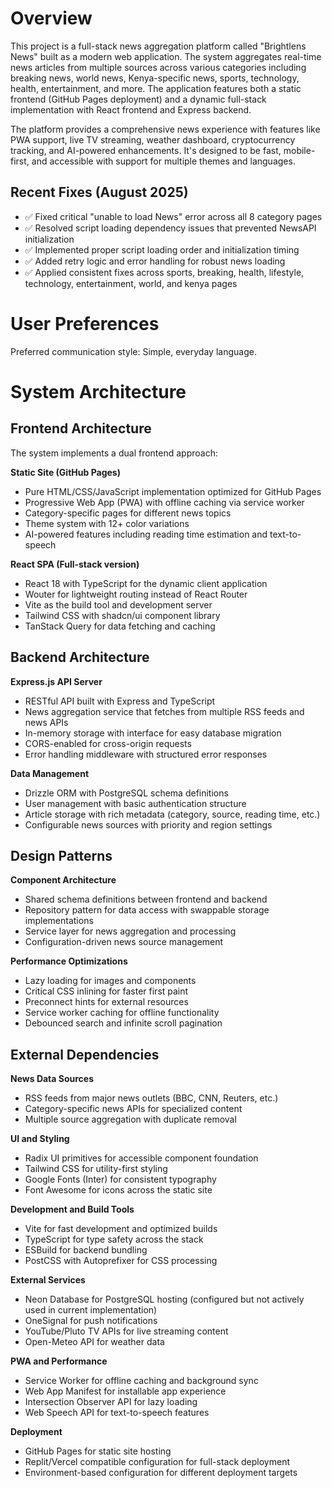 # Overview

This project is a full-stack news aggregation platform called "Brightlens News" built as a modern web application. The system aggregates real-time news articles from multiple sources across various categories including breaking news, world news, Kenya-specific news, sports, technology, health, entertainment, and more. The application features both a static frontend (GitHub Pages deployment) and a dynamic full-stack implementation with React frontend and Express backend.

The platform provides a comprehensive news experience with features like PWA support, live TV streaming, weather dashboard, cryptocurrency tracking, and AI-powered enhancements. It's designed to be fast, mobile-first, and accessible with support for multiple themes and languages.

## Recent Fixes (August 2025)
- ✅ Fixed critical "unable to load News" error across all 8 category pages
- ✅ Resolved script loading dependency issues that prevented NewsAPI initialization
- ✅ Implemented proper script loading order and initialization timing
- ✅ Added retry logic and error handling for robust news loading
- ✅ Applied consistent fixes across sports, breaking, health, lifestyle, technology, entertainment, world, and kenya pages

# User Preferences

Preferred communication style: Simple, everyday language.

# System Architecture

## Frontend Architecture

The system implements a dual frontend approach:

**Static Site (GitHub Pages)**
- Pure HTML/CSS/JavaScript implementation optimized for GitHub Pages
- Progressive Web App (PWA) with offline caching via service worker
- Category-specific pages for different news topics
- Theme system with 12+ color variations
- AI-powered features including reading time estimation and text-to-speech

**React SPA (Full-stack version)**
- React 18 with TypeScript for the dynamic client application
- Wouter for lightweight routing instead of React Router
- Vite as the build tool and development server
- Tailwind CSS with shadcn/ui component library
- TanStack Query for data fetching and caching

## Backend Architecture

**Express.js API Server**
- RESTful API built with Express and TypeScript
- News aggregation service that fetches from multiple RSS feeds and news APIs
- In-memory storage with interface for easy database migration
- CORS-enabled for cross-origin requests
- Error handling middleware with structured error responses

**Data Management**
- Drizzle ORM with PostgreSQL schema definitions
- User management with basic authentication structure
- Article storage with rich metadata (category, source, reading time, etc.)
- Configurable news sources with priority and region settings

## Design Patterns

**Component Architecture**
- Shared schema definitions between frontend and backend
- Repository pattern for data access with swappable storage implementations
- Service layer for news aggregation and processing
- Configuration-driven news source management

**Performance Optimizations**
- Lazy loading for images and components
- Critical CSS inlining for faster first paint
- Preconnect hints for external resources
- Service worker caching for offline functionality
- Debounced search and infinite scroll pagination

## External Dependencies

**News Data Sources**
- RSS feeds from major news outlets (BBC, CNN, Reuters, etc.)
- Category-specific news APIs for specialized content
- Multiple source aggregation with duplicate removal

**UI and Styling**
- Radix UI primitives for accessible component foundation
- Tailwind CSS for utility-first styling
- Google Fonts (Inter) for consistent typography
- Font Awesome for icons across the static site

**Development and Build Tools**
- Vite for fast development and optimized builds
- TypeScript for type safety across the stack
- ESBuild for backend bundling
- PostCSS with Autoprefixer for CSS processing

**External Services**
- Neon Database for PostgreSQL hosting (configured but not actively used in current implementation)
- OneSignal for push notifications
- YouTube/Pluto TV APIs for live streaming content
- Open-Meteo API for weather data

**PWA and Performance**
- Service Worker for offline caching and background sync
- Web App Manifest for installable app experience
- Intersection Observer API for lazy loading
- Web Speech API for text-to-speech features

**Deployment**
- GitHub Pages for static site hosting
- Replit/Vercel compatible configuration for full-stack deployment
- Environment-based configuration for different deployment targets